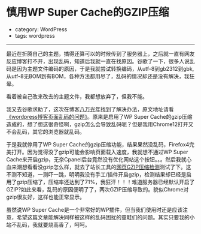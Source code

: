 # 慎用WP Super Cache的GZIP压缩
- category: WordPress
- tags: wordpress

---

最近在折腾自己的主题，搞得还算可以的时候传到了服务器上，之后就一直有网友反应博客打不开，出现乱码，知道后我就一直在找原因。谷歌了一下，很多人说乱码是因为主题文件编码的原因，于是我就尝试转换编码，从utf-8到gb2312到gbk,从utf-8无BOM到有BOM，各种方法都用尽了，乱码的情况却还是没有解决，我狂晕。

看着被自己改来改去的主题文件，我都想放弃了，但我不能。

我又去谷歌求助了，这次在博客[八万光年](http://zhaolianlin.com)找到了解决办法，原文地址请看[《wordpress博客页面乱码的问题》](http://zhaolianlin.com/2010/03/wordpress-garbage-characters/)。原来是启用了WP Super Cache的gzip压缩造成的，想了想这很奇怪啊，gzip怎么会导致乱码呢？但是我用Chrome12打开又不会乱码，其它的浏览器就乱码。

于是我就停用了WP Super Cache的gzip压缩功能，结果果然没乱码，Firefox4完美打开。因为觉得没了gzip可能会影响页面载入速度，我就想不通过WP Super Cache来开启gzip，无奈Cpanel后台竟然没有优化网站这个按钮。。。然后我就心血来潮想看看没gzip怎么样，就去了站长工具的[网页GZIP压缩检测](http://tool.chinaz.com/Gzips/)测试了下。这不测不知道，一测吓一跳，明明我没有手工/插件开启gzip，检测结果却已经是启用了gzip压缩了，压缩率还达到了71%，我狂汗！！！难道服务器已经默认开启了GZIP?如此来看，乱码的原因便明了了，两次GZIP压缩导致的。貌似Chrome对gzip很友好，这样也能正常显示。

虽然说WP Super Cache是一个非常好的WP插件，但当我们使用时还是应该注意，希望这篇文章能解决同样被这样的乱码困扰的童鞋们的问题。其实只要我的小站不乱码，我就要烧高香了，呵呵。